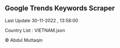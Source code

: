 

## Google Trends Keywords Scraper 
 
Last Update 30-11-2022 , 13:58:00

Country List :
VIETNAM.json



© Abdul Muttaqin 

